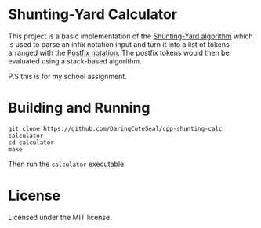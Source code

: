 # Shunting-Yard Calculator

This project is a basic implementation of the [Shunting-Yard algorithm](https://en.wikipedia.org/wiki/Shunting_yard_algorithm) which is used to parse an infix notation input and turn it into a list of tokens arranged with the [Postfix notation](https://en.wikipedia.org/wiki/Reverse_Polish_notation). The postfix tokens would then be evaluated using a stack-based algorithm.

P.S this is for my school assignment.


# Building and Running

```
git clone https://github.com/DaringCuteSeal/cpp-shunting-calc calculator
cd calculator
make
```

Then run the `calculator` executable.

# License

Licensed under the MIT license.
